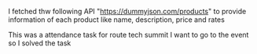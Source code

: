 I fetched thw following API "https://dummyjson.com/products" to provide information of each product 
like name, description, price and rates

This was a attendance task for route tech summit
I want to go to the event so I solved the task
